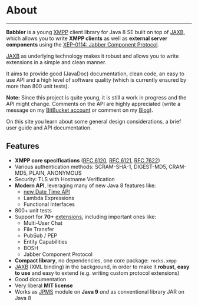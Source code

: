 # About
---

**Babbler** is a young [XMPP][XMPP] client library for Java 8 SE built on top of [JAXB][JAXB], which allows you to write **XMPP clients** as well as **external server components** using the [XEP-0114: Jabber Component Protocol](http://xmpp.org/extensions/xep-0114.html).

[JAXB][JAXB] as underlying technology makes it robust and allows you to write extensions in a simple and clean manner.

It aims to provide good (JavaDoc) documentation, clean code, an easy to use API and a high level of software quality (which is currently ensured by more than 800 unit tests).

**Note:** Since this project is quite young, it is still a work in progress and the API might change. Comments on the API are highly appreciated (write a message on my [BitBucket account](https://bitbucket.org/sco0ter) or comment on my [Blog](http://babbler-xmpp.blogspot.de/)).

On this site you learn about some general design considerations, a brief user guide and API documentation.

## Features

* **XMPP core specifications** ([RFC 6120][RFC 6120], [RFC 6121][RFC 6121], [RFC 7622][RFC 7622])
* Various authentication methods: SCRAM-SHA-1, DIGEST-MD5, CRAM-MD5, PLAIN, ANONYMOUS
* Security: TLS with Hostname Verification
* **Modern API**, leveraging many of new Java 8 features like:
    * [new Date Time API](http://www.oracle.com/technetwork/articles/java/jf14-date-time-2125367.html)
    * Lambda Expressions
    * Functional Interfaces
* 800+ unit tests
* Support for **70+** [extensions](http://xmpp.org/xmpp-protocols/xmpp-extensions/), including important ones like:
    * Multi-User Chat
    * File Transfer
    * PubSub / PEP
    * Entity Capabilities
    * BOSH
    * Jabber Component Protocol
* **Compact library**, no dependencies, one core package: `rocks.xmpp`
* [JAXB][JAXB] (XML binding) in the background, in order to make it **robust**, **easy to use** and easy to extend (e.g. writing custom protocol extensions)
* Good documentation
* Very liberal **MIT license**
* Works as [JPMS](jpms.md) module on **Java 9** *and* as conventional library JAR on Java 8


[JAXB]: http://en.wikipedia.org/wiki/Java_Architecture_for_XML_Binding "Java Architecture for XML Binding"
[XMPP]: http://xmpp.org "eXtensible Messaging and Presence Protocol"
[RFC 6120]: http://xmpp.org/rfcs/rfc6120.html "Extensible Messaging and Presence Protocol (XMPP): Core"
[RFC 6121]: http://xmpp.org/rfcs/rfc6121.html "Extensible Messaging and Presence Protocol (XMPP): Instant Messaging and Presence"
[RFC 7622]: https://tools.ietf.org/html/rfc7622 "Extensible Messaging and Presence Protocol (XMPP): Address Format"